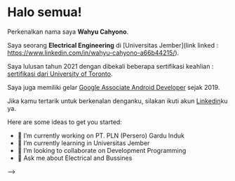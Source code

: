 # Halo semua! 

Perkenalkan nama saya **Wahyu Cahyono**.

Saya seorang **Electrical Engineering** di [Universitas Jember](link linked : https://www.linkedin.com/in/wahyu-cahyono-a66b44215/).

Saya lulusan tahun 2021 dengan dibekali beberapa sertifikasi keahlian : [sertifikasi dari University of Toronto](https://www.coursera.org/account/accomplishments/specialization/CLKJD8XBXJ3M).

Saya juga memiliki gelar [Google Associate Android Developer](https://www.credential.net/h5deoi5h) sejak 2019.

Jika kamu tertarik untuk berkenalan denganku, silakan ikuti akun [Linkedin](https://www.linkedin.com/in/gilang-adhan/)ku ya.



Here are some ideas to get you started:

- 🔭 I’m currently working on PT. PLN (Persero) Gardu Induk 
- 🌱 I’m currently learning in Universitas Jember
- 👯 I’m looking to collaborate on Development Programming
- 💬 Ask me about Electrical and Bussines 

-->
